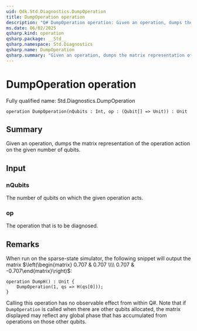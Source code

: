 ```yaml
---
uid: Qdk.Std.Diagnostics.DumpOperation
title: DumpOperation operation
description: "Q# DumpOperation operation: Given an operation, dumps the matrix representation of the operation action on the given number of qubits."
ms.date: 06/02/2025
qsharp.kind: operation
qsharp.package: __Std__
qsharp.namespace: Std.Diagnostics
qsharp.name: DumpOperation
qsharp.summary: "Given an operation, dumps the matrix representation of the operation action on the given number of qubits."
---
```


# DumpOperation operation

Fully qualified name: Std.Diagnostics.DumpOperation

```qsharp
operation DumpOperation(nQubits : Int, op : (Qubit[] => Unit)) : Unit
```

## Summary
Given an operation, dumps the matrix representation of the operation action on the given
number of qubits.

## Input
### nQubits
The number of qubits on which the given operation acts.
### op
The operation that is to be diagnosed.

## Remarks
When run on the sparse-state simulator, the following snippet
will output the matrix
$\left(\begin{matrix} 0.707 & 0.707 \\\\ 0.707 & -0.707\end{matrix}\right)$:

```qsharp
operation DumpH() : Unit {
    DumpOperation(1, qs => H(qs[0]));
}
```
Calling this operation has no observable effect from within Q#.
Note that if `DumpOperation` is called when there are other qubits allocated,
the matrix displayed may reflect any global phase that has accumulated from operations
on those other qubits.
